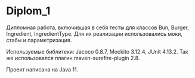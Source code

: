 # Diplom_1
Дипломная работа, включившая в себя тесты для классов Bun, Burger, Ingredient, IngredientType.
Для их реализации использовались моки, стабы и параметризация. 

Используемые библитеки:
Jacoco 0.8.7, Mockito 3.12.4, JUnit 4.13.2.
Так же использовался плагин maven-surefire-plugin 2.8.

Проект написана на Java 11. 
